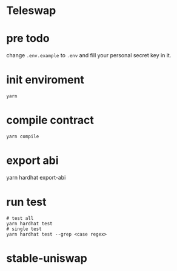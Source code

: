 # Teleswap

# pre todo
change `.env.example` to `.env` and fill your personal secret key in it.
# init enviroment 
`yarn`
# compile contract
`yarn compile`
# export abi
yarn hardhat export-abi
# run test
```shell
# test all
yarn hardhat test
# single test
yarn hardhat test --grep <case regex>
```
# stable-uniswap
